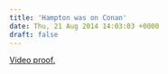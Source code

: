 ```yaml
---
title: 'Hampton was on Conan'
date: Thu, 21 Aug 2014 14:03:03 +0000
draft: false
---
```


[Video proof.](http://teamcoco.com/video/hampton-yount-08-20-14?playlsist=x%3BeyJ0eXBlIjoidGFnIiwiaWQiOjg0Nzh9)